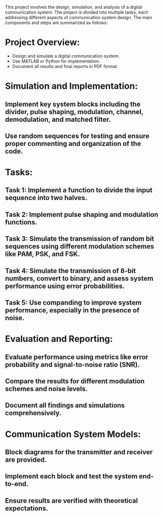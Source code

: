 This project involves the design, simulation, and analysis of a digital communication system. The project is divided into multiple tasks, each addressing different aspects of communication system design. The main components and steps are summarized as follows:

# Project Overview:

 - Design and simulate a digital communication system.
 - Use MATLAB or Python for implementation.
 - Document all results and final reports in PDF format.


# Simulation and Implementation:

## Implement key system blocks including the divider, pulse shaping, modulation, channel, demodulation, and matched filter.
## Use random sequences for testing and ensure proper commenting and organization of the code.

# Tasks:

## Task 1: Implement a function to divide the input sequence into two halves.
## Task 2: Implement pulse shaping and modulation functions.
## Task 3: Simulate the transmission of random bit sequences using different modulation schemes like PAM, PSK, and FSK.
## Task 4: Simulate the transmission of 8-bit numbers, convert to binary, and assess system performance using error probabilities.
## Task 5: Use companding to improve system performance, especially in the presence of noise.

# Evaluation and Reporting:

## Evaluate performance using metrics like error probability and signal-to-noise ratio (SNR).
## Compare the results for different modulation schemes and noise levels.
## Document all findings and simulations comprehensively.

# Communication System Models:

## Block diagrams for the transmitter and receiver are provided.
## Implement each block and test the system end-to-end.
## Ensure results are verified with theoretical expectations.
